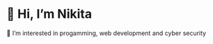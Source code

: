 <h1>👋 Hi, I’m Nikita</h1>
👀 I’m interested in progamming, web development and cyber security

<!---
NikhitaThomas/NikhitaThomas is a ✨ special ✨ repository because its `README.md` (this file) appears on your GitHub profile.
You can click the Preview link to take a look at your changes.
--->
